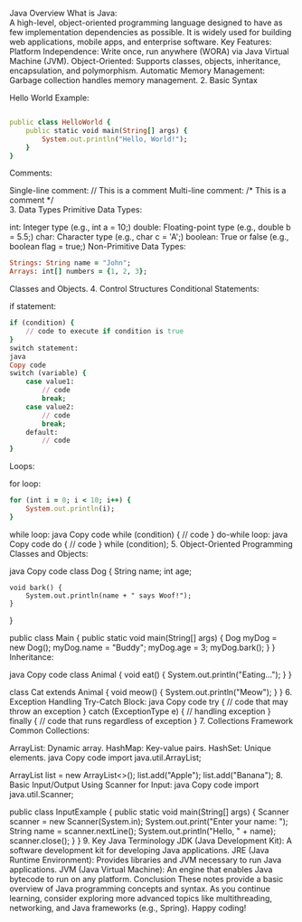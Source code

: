 Java Overview
What is Java: <br>
A high-level, object-oriented programming language designed to have as few implementation dependencies as possible. It is widely used for building web applications, mobile apps, and enterprise software.
Key Features:
Platform Independence: Write once, run anywhere (WORA) via Java Virtual Machine (JVM).
Object-Oriented: Supports classes, objects, inheritance, encapsulation, and polymorphism.
Automatic Memory Management: Garbage collection handles memory management.
2. Basic Syntax

Hello World Example:
```ruby

public class HelloWorld {
    public static void main(String[] args) {
        System.out.println("Hello, World!");
    }
}
```

Comments:

Single-line comment: // This is a comment
Multi-line comment: /* This is a comment */
<br>
3. Data Types
Primitive Data Types:

int: Integer type (e.g., int a = 10;)
double: Floating-point type (e.g., double b = 5.5;)
char: Character type (e.g., char c = 'A';)
boolean: True or false (e.g., boolean flag = true;)
Non-Primitive Data Types:
```ruby
Strings: String name = "John";
Arrays: int[] numbers = {1, 2, 3};
```
Classes and Objects.
4. Control Structures
Conditional Statements:

if statement:
```ruby
if (condition) {
    // code to execute if condition is true
}
switch statement:
java
Copy code
switch (variable) {
    case value1:
        // code
        break;
    case value2:
        // code
        break;
    default:
        // code
}

```
Loops:

for loop:

```ruby
for (int i = 0; i < 10; i++) {
    System.out.println(i);
}

```
while loop:
java
Copy code
while (condition) {
    // code
}
do-while loop:
java
Copy code
do {
    // code
} while (condition);
5. Object-Oriented Programming
Classes and Objects:

java
Copy code
class Dog {
    String name;
    int age;

    void bark() {
        System.out.println(name + " says Woof!");
    }
}

public class Main {
    public static void main(String[] args) {
        Dog myDog = new Dog();
        myDog.name = "Buddy";
        myDog.age = 3;
        myDog.bark();
    }
}
Inheritance:

java
Copy code
class Animal {
    void eat() {
        System.out.println("Eating...");
    }
}

class Cat extends Animal {
    void meow() {
        System.out.println("Meow");
    }
}
6. Exception Handling
Try-Catch Block:
java
Copy code
try {
    // code that may throw an exception
} catch (ExceptionType e) {
    // handling exception
} finally {
    // code that runs regardless of exception
}
7. Collections Framework
Common Collections:

ArrayList: Dynamic array.
HashMap: Key-value pairs.
HashSet: Unique elements.
java
Copy code
import java.util.ArrayList;

ArrayList<String> list = new ArrayList<>();
list.add("Apple");
list.add("Banana");
8. Basic Input/Output
Using Scanner for Input:
java
Copy code
import java.util.Scanner;

public class InputExample {
    public static void main(String[] args) {
        Scanner scanner = new Scanner(System.in);
        System.out.print("Enter your name: ");
        String name = scanner.nextLine();
        System.out.println("Hello, " + name);
        scanner.close();
    }
}
9. Key Java Terminology
JDK (Java Development Kit): A software development kit for developing Java applications.
JRE (Java Runtime Environment): Provides libraries and JVM necessary to run Java applications.
JVM (Java Virtual Machine): An engine that enables Java bytecode to run on any platform.
Conclusion
These notes provide a basic overview of Java programming concepts and syntax. As you continue learning, consider exploring more advanced topics like multithreading, networking, and Java frameworks (e.g., Spring). Happy coding!
